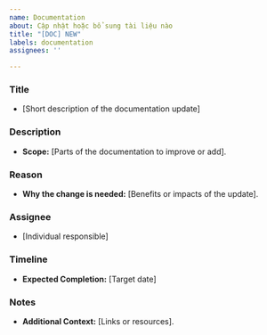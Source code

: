 ```yaml
---
name: Documentation
about: Cập nhật hoặc bổ sung tài liệu nào
title: "[DOC] NEW"
labels: documentation
assignees: ''

---
```


### Title
- [Short description of the documentation update]

### Description
- **Scope:** [Parts of the documentation to improve or add].

### Reason
- **Why the change is needed:** [Benefits or impacts of the update].

### Assignee
- [Individual responsible]

### Timeline
- **Expected Completion:** [Target date]

### Notes
- **Additional Context:** [Links or resources].
